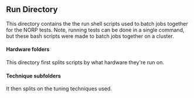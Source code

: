 ## Run Directory

This directory contains the the run shell scripts used to batch jobs together for the NORP tests.  Note, running tests can be done in a single command,
but these bash scripts were made to batch jobs together on a cluster.


#### Hardware folders

This directory first splits scripts by what hardware they're run on.

#### Technique subfolders

It then splits on the tuning techniques used.